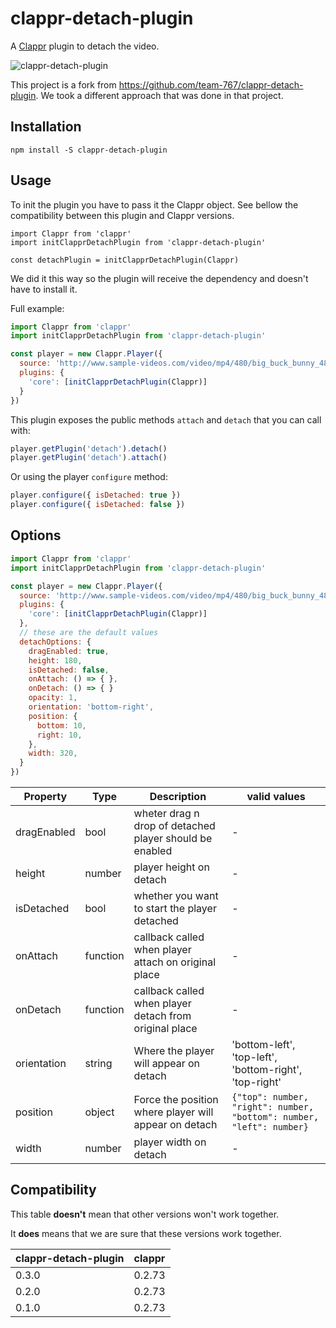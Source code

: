 # clappr-detach-plugin

A [Clappr](https://github.com/clappr/clappr) plugin to detach the video.

![clappr-detach-plugin](https://user-images.githubusercontent.com/4842605/30820777-567d2960-a1f9-11e7-854a-32acc6cb0a47.png)

This project is a fork from https://github.com/team-767/clappr-detach-plugin. We took a different approach that was done in that project.


## Installation

```shell
npm install -S clappr-detach-plugin
```

## Usage

To init the plugin you have to pass it the Clappr object. See bellow the compatibility between this plugin and Clappr versions.

```
import Clappr from 'clappr'
import initClapprDetachPlugin from 'clappr-detach-plugin'

const detachPlugin = initClapprDetachPlugin(Clappr)
```

We did it this way so the plugin will receive the dependency and doesn't have to install it.

Full example:

```javascript
import Clappr from 'clappr'
import initClapprDetachPlugin from 'clappr-detach-plugin'

const player = new Clappr.Player({
  source: 'http://www.sample-videos.com/video/mp4/480/big_buck_bunny_480p_5mb.mp4',
  plugins: {
    'core': [initClapprDetachPlugin(Clappr)]
  }
})
```

This plugin exposes the public methods `attach` and `detach` that you can call with:

```javascript
player.getPlugin('detach').detach()
player.getPlugin('detach').attach()
```

Or using the player `configure` method:

```javascript
player.configure({ isDetached: true })
player.configure({ isDetached: false })
```


## Options

```javascript
import Clappr from 'clappr'
import initClapprDetachPlugin from 'clappr-detach-plugin'

const player = new Clappr.Player({
  source: 'http://www.sample-videos.com/video/mp4/480/big_buck_bunny_480p_5mb.mp4',
  plugins: {
    'core': [initClapprDetachPlugin(Clappr)]
  },
  // these are the default values
  detachOptions: {
    dragEnabled: true,
    height: 180,
    isDetached: false,
    onAttach: () => { },
    onDetach: () => { }
    opacity: 1,
    orientation: 'bottom-right',
    position: {
      bottom: 10,
      right: 10,
    },
    width: 320,
  }
})
```

| Property            | Type          | Description                                             | valid values                                                          |
| ------------------- | ------------- | ------------------------------------------------------- | --------------------------------------------------------------------- |
| dragEnabled         | bool          | wheter drag n drop of detached player should be enabled | -                                                                     |
| height              | number        | player height on detach                                 | -                                                                     |
| isDetached          | bool          | whether you want to start the player detached           | -                                                                     |
| onAttach            | function      | callback called when player attach on original place    | -                                                                     |
| onDetach            | function      | callback called when player detach from original place  | -                                                                     |
| orientation         | string        | Where the player will appear on detach                  | 'bottom-left', 'top-left', 'bottom-right', 'top-right'                |
| position            | object        | Force the position where player will appear on detach   | `{"top": number, "right": number, "bottom": number, "left": number}`  |
| width               | number        | player width on detach                                  | -                                                                     |


## Compatibility

This table **doesn't** mean that other versions won't work together.

It **does** means that we are sure that these versions work together.

| clappr-detach-plugin | clappr       |
| -------------------- | ------------ |
| 0.3.0                | 0.2.73       |
| 0.2.0                | 0.2.73       |
| 0.1.0                | 0.2.73       |
